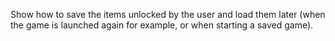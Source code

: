 Show how to save the items unlocked by the user and load them later (when the game is launched again for example, or when starting a saved game).
